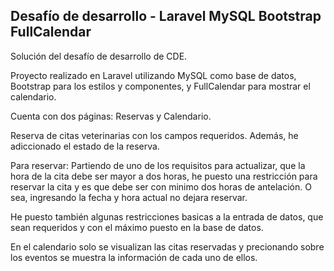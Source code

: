 ## Desafío de desarrollo - Laravel MySQL Bootstrap FullCalendar

Solución del desafío de desarrollo de CDE.

Proyecto realizado en Laravel utilizando MySQL como base de datos,
Bootstrap para los estilos y componentes, y FullCalendar para mostrar el calendario.

Cuenta con dos páginas: Reservas y Calendario.

Reserva de citas veterinarias con los campos requeridos. Además, he adiccionado el estado de la reserva.

Para reservar: Partiendo de uno de los requisitos para actualizar, que la hora
de la cita debe ser mayor a dos horas, he puesto una restricción para reservar la cita y es que debe ser con
minimo dos horas de antelación. O sea, ingresando la fecha y hora actual no dejara reservar. 

He puesto también algunas restricciones basicas a la entrada de datos, que sean requeridos y con el máximo 
puesto en la base de datos.

En el calendario solo se visualizan las citas reservadas y precionando sobre los eventos se muestra
la información de cada uno de ellos.